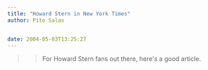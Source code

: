 ```yaml
---
title: "Howard Stern in New York Times"
author: Pito Salas


date: 2004-05-03T13:25:27
---
```



>>

>> For Howard Stern fans out there, here's a good article.


